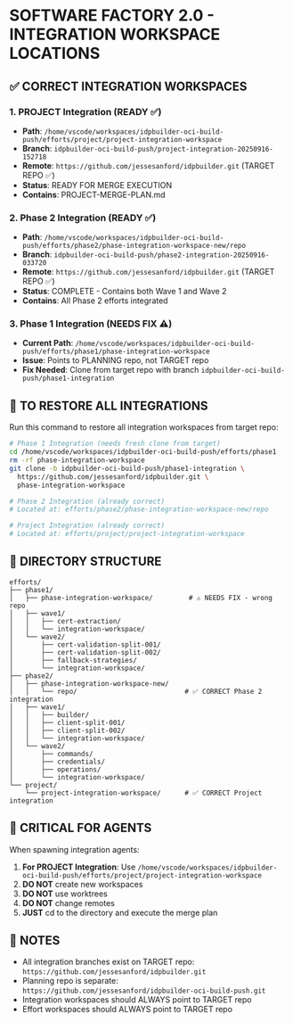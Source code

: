 # SOFTWARE FACTORY 2.0 - INTEGRATION WORKSPACE LOCATIONS

## ✅ CORRECT INTEGRATION WORKSPACES

### 1. PROJECT Integration (READY ✅)
- **Path**: `/home/vscode/workspaces/idpbuilder-oci-build-push/efforts/project/project-integration-workspace`
- **Branch**: `idpbuilder-oci-build-push/project-integration-20250916-152718`
- **Remote**: `https://github.com/jessesanford/idpbuilder.git` (TARGET REPO ✅)
- **Status**: READY FOR MERGE EXECUTION
- **Contains**: PROJECT-MERGE-PLAN.md

### 2. Phase 2 Integration (READY ✅)
- **Path**: `/home/vscode/workspaces/idpbuilder-oci-build-push/efforts/phase2/phase-integration-workspace-new/repo`
- **Branch**: `idpbuilder-oci-build-push/phase2-integration-20250916-033720`
- **Remote**: `https://github.com/jessesanford/idpbuilder.git` (TARGET REPO ✅)
- **Status**: COMPLETE - Contains both Wave 1 and Wave 2
- **Contains**: All Phase 2 efforts integrated

### 3. Phase 1 Integration (NEEDS FIX ⚠️)
- **Current Path**: `/home/vscode/workspaces/idpbuilder-oci-build-push/efforts/phase1/phase-integration-workspace`
- **Issue**: Points to PLANNING repo, not TARGET repo
- **Fix Needed**: Clone from target repo with branch `idpbuilder-oci-build-push/phase1-integration`

## 🔧 TO RESTORE ALL INTEGRATIONS

Run this command to restore all integration workspaces from target repo:

```bash
# Phase 1 Integration (needs fresh clone from target)
cd /home/vscode/workspaces/idpbuilder-oci-build-push/efforts/phase1
rm -rf phase-integration-workspace
git clone -b idpbuilder-oci-build-push/phase1-integration \
  https://github.com/jessesanford/idpbuilder.git \
  phase-integration-workspace

# Phase 2 Integration (already correct)
# Located at: efforts/phase2/phase-integration-workspace-new/repo

# Project Integration (already correct)
# Located at: efforts/project/project-integration-workspace
```

## 📂 DIRECTORY STRUCTURE

```
efforts/
├── phase1/
│   ├── phase-integration-workspace/         # ⚠️ NEEDS FIX - wrong repo
│   ├── wave1/
│   │   ├── cert-extraction/
│   │   └── integration-workspace/
│   └── wave2/
│       ├── cert-validation-split-001/
│       ├── cert-validation-split-002/
│       ├── fallback-strategies/
│       └── integration-workspace/
├── phase2/
│   ├── phase-integration-workspace-new/
│   │   └── repo/                           # ✅ CORRECT Phase 2 integration
│   ├── wave1/
│   │   ├── builder/
│   │   ├── client-split-001/
│   │   ├── client-split-002/
│   │   └── integration-workspace/
│   └── wave2/
│       ├── commands/
│       ├── credentials/
│       ├── operations/
│       └── integration-workspace/
└── project/
    └── project-integration-workspace/      # ✅ CORRECT Project integration

```

## 🚨 CRITICAL FOR AGENTS

When spawning integration agents:

1. **For PROJECT Integration**: Use `/home/vscode/workspaces/idpbuilder-oci-build-push/efforts/project/project-integration-workspace`
2. **DO NOT** create new workspaces
3. **DO NOT** use worktrees
4. **DO NOT** change remotes
5. **JUST** cd to the directory and execute the merge plan

## 📝 NOTES

- All integration branches exist on TARGET repo: `https://github.com/jessesanford/idpbuilder.git`
- Planning repo is separate: `https://github.com/jessesanford/idpbuilder-oci-build-push.git`
- Integration workspaces should ALWAYS point to TARGET repo
- Effort workspaces should ALWAYS point to TARGET repo